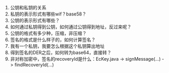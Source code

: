 1. 公钥和私钥的关系
2. 私钥的表示形式有哪些wif？base58？
3. 公钥的表示形式有哪些？
4. 如何通过私钥得到公钥，如何通过公钥得到地址，反过来呢？
5. 公钥的格式有多少种，压缩，非压缩？
6. 签名的格式是什么样子的，如何计算签名？
7. 我有一个私钥，我要怎么根据这个私钥算出地址
8. 得到签名的DER之后，如何转为base64，直接转？
9. 非对称加密中，签名的recoveryId是什么：EcKey.java -> signMessage(...) -> findRecoveryId(...)